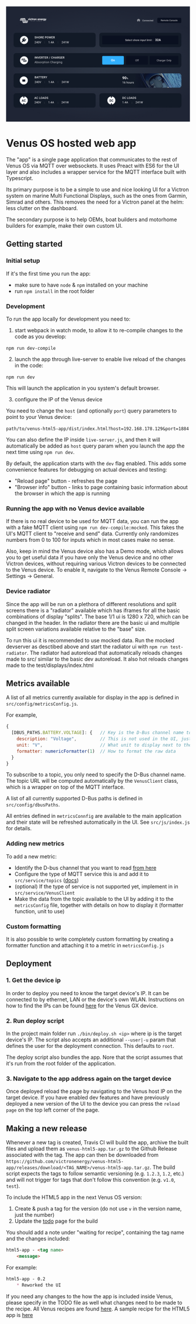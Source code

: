 ![screenshot](/victron-webapp-screenshot.jpg?raw=true)

# Venus OS hosted web app

The "app" is a single page application that communicates to the rest of Venus OS via MQTT over websockets.
It uses Preact with ES6 for the UI layer and also includes a wrapper service for the MQTT interface built with Typescript.

Its primary purpose is to be a simple to use and nice looking UI for a Victron system on
marine Multi Functional Displays, such as the ones from Garmin, Simrad and others. This
removes the need for a Victron panel at the helm: less clutter on the dashboard.

The secondary purpose is to help OEMs, boat builders and motorhome builders for example,
make their own custom UI.

## Getting started

### Initial setup

If it's the first time you run the app:

- make sure to have `node` & `npm` installed on your machine
- run `npm install` in the root folder

### Development

To run the app locally for development you need to:

1. start webpack in watch mode, to allow it to re-compile changes to the code as you develop:

`npm run dev-compile`

2. launch the app through live-server to enable live reload of the changes in the code:

`npm run dev`

This will launch the application in you system's default browser.

3. configure the IP of the Venus device

You need to change the `host` (and optionally `port`) query parameters to point to your Venus device:

`path/to/venus-html5-app/dist/index.html?host=192.168.178.129&port=1884`

You can also define the IP inside `live-server.js`, and then it will automatically be added as `host` query param when you launch the app the next time using `npm run dev`.

By default, the application starts with the `dev` flag enabled.
This adds some convenience features for debugging on actual devices and testing:

- "Reload page" button - refreshes the page
- "Browser info" button - links to page containing basic information about the browser in which the app is running

### Running the app with no Venus device available

If there is no real device to be used for MQTT data, you can run the app with a fake MQTT client using `npm run dev-compile:mocked`.
This fakes the UI's MQTT client to "receive and send" data. Currently only randomizes numbers from 0 to 100 for inputs which in most cases make no sense.

Also, keep in mind the Venus device also has a Demo mode, which allows you to get useful data if you have only the Venus device and no other Victron devices, without requiring various Victron devices to be connected to the Venus device.
To enable it, navigate to the Venus Remote Console -> Settings -> General.

### Device radiator

Since the app will be run on a plethora of different resolutions and split screens there is a "radiator" available which has iframes for all the
basic combinations of display "splits". The base 1/1 ui is 1280 x 720, which can be changed in the header. In the radiator there are the basic ui
and multiple split screen variations available relative to the "base" size.

To run this ui it is recommended to use mocked data. Run the mocked devserver as desctibed above and start the radiator ui with `npm run test-radiator`. The radiator had autoreload that automatically reloads changes made to src/ similar to the basic dev autoreload. It also hot reloads changes made to the test/displays/index.html

## Metrics available

A list of all metrics currently available for display in the app is defined in `src/config/metricsConfig.js`.

For example,

```js
{
  [DBUS_PATHS.BATTERY.VOLTAGE]: {   // Key is the D-Bus channel name to listen to
    description: "Voltage",         // This is not used in the UI, just meta data
    unit: "V",                      // What unit to display next to the metric
    formatter: numericFormatter(1)  // How to format the raw data
  }
}
```

To subscribe to a topic, you only need to specify the D-Bus channel name. The topic URL will be computed automatically by the `VenusClient` class, which is a wrapper on top of the MQTT interface.

A list of all currently supported D-Bus paths is defined in `src/config/dbusPaths`.

All entries defined in `metricsConnfig` are available to the main application and their state will be refreshed automatically in the UI.
See `src/js/index.js` for details.

### Adding new metrics

To add a new metric:

- Identify the D-bus channel that you want to read [from here](https://github.com/victronenergy/venus/wiki/dbus)
- Configure the type of MQTT service this is and add it to `src/service/topics` ([docs](https://github.com/victronenergy/dbus-mqtt))
- (optional) If the type of service is not supported yet, implement in in `src/service/VenusClient`
- Make the data from the topic available to the UI by adding it to the `metricsConfig` file, together with details on how to display it (formatter function, unit to use)

### Custom formatting

It is also possible to write completely custom formatting by creating a formatter
function and attaching it to a metric in `metricsConfig.js`

## Deployment

### 1. Get the device ip

In order to deploy you need to know the target device's IP. It can be connected to by ethernet, LAN or the device's own WLAN.
Instructions on how to find the IPs can be found [here](https://www.victronenergy.com/live/venus-gx:start#accessing_the_device)
for the Venus GX device.

### 2. Run deploy script

In the project main folder run `./bin/deploy.sh <ip>` where ip is the target device's IP. The script also accepts an additional
`--user|-u` param that defines the user for the deployment connection. This defaults to `root`.

The deploy script also bundles the app. Nore that the script assumes that it's run from the root folder of the application.

### 3. Navigate to the app address again on the target device

Once deployed reload the page by navigating to the Venus host IP on the target device.
If you have enabled dev features and have previously deployed a new version of the UI to the device you can
press the `reload page` on the top left corner of the page.

## Making a new release

Whenever a new tag is created, Travis CI will build the app, archive the built files and upload them as `venus-html5-app.tar.gz` to the Github Release associated with the tag.
The app can then be downloaded from `https://github.com/victronenergy/venus-html5-app/releases/download/<TAG_NAME>/venus-html5-app.tar.gz`.
The build script expects the tags to follow semantic versioning (e.g. `1.2.3`, `1.2`, etc.) and will not trigger for tags that don't follow this convention (e.g. `v1.0`, `test`).

To include the HTML5 app in the next Venus OS version:

1. Create & push a tag for the version (do not use `v` in the version name, just the number)
2. Update the [todo](https://github.com/victronenergy/venus-private/wiki/todo) page for the build

You should add a note under "waiting for recipe", containing the tag name and the changes included:

```md
html5-app - <tag name>
    <message>
```

For example:

```md
html5-app - 0.2
    * Reworked the UI
```

If you need any changes to the how the app is included inside Venus, please specify in the TODO file as well what changes need to be made to the recipe.
All Venus recipes are found [here](https://github.com/victronenergy/meta-victronenergy/tree/master/meta-ve-software/recipes-ve).
A sample recipe for the HTML5 app is [here](https://github.com/victronenergy/meta-victronenergy/tree/master/meta-ve-software/recipes-ve)
